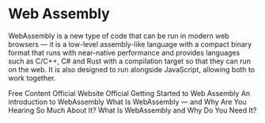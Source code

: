 # Web Assembly

WebAssembly is a new type of code that can be run in modern web browsers — it is a low-level assembly-like language with a compact binary format that runs with near-native performance and provides languages such as C/C++, C# and Rust with a compilation target so that they can run on the web. It is also designed to run alongside JavaScript, allowing both to work together.

<ResourceGroupTitle>Free Content</ResourceGroupTitle>
<BadgeLink colorScheme='blue' badgeText='Official Website' href='https://webassembly.org/'>Official Website</BadgeLink>
<BadgeLink colorScheme='blue' badgeText='Official Docs' href='https://webassembly.org/getting-started/developers-guide/'>Official Getting Started to Web Assembly</BadgeLink>
<BadgeLink badgeText='Watch' href='https://www.youtube.com/watch?v=3sU557ZKjUs'>An introduction to WebAssembly</BadgeLink>
<BadgeLink colorScheme='yellow' badgeText='Read' href='https://thenewstack.io/what-is-webassembly/'>What Is WebAssembly — and Why Are You Hearing So Much About It?</BadgeLink>
<BadgeLink colorScheme='yellow' badgeText='Read' href='https://thenewstack.io/what-is-webassembly-and-why-do-you-need-it/'>What Is WebAssembly and Why Do You Need It?</BadgeLink>
